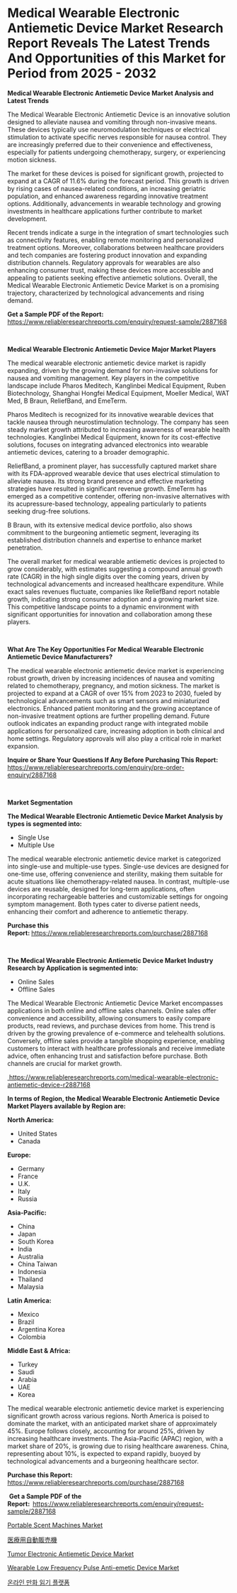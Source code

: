 <p><h1>Medical Wearable Electronic Antiemetic Device Market Research Report Reveals The Latest Trends And Opportunities of this Market for Period from 2025 - 2032</h1></p><p><strong>Medical Wearable Electronic Antiemetic Device Market Analysis and Latest Trends</strong></p>
<p><p>The Medical Wearable Electronic Antiemetic Device is an innovative solution designed to alleviate nausea and vomiting through non-invasive means. These devices typically use neuromodulation techniques or electrical stimulation to activate specific nerves responsible for nausea control. They are increasingly preferred due to their convenience and effectiveness, especially for patients undergoing chemotherapy, surgery, or experiencing motion sickness.</p><p>The market for these devices is poised for significant growth, projected to expand at a CAGR of 11.6% during the forecast period. This growth is driven by rising cases of nausea-related conditions, an increasing geriatric population, and enhanced awareness regarding innovative treatment options. Additionally, advancements in wearable technology and growing investments in healthcare applications further contribute to market development.</p><p>Recent trends indicate a surge in the integration of smart technologies such as connectivity features, enabling remote monitoring and personalized treatment options. Moreover, collaborations between healthcare providers and tech companies are fostering product innovation and expanding distribution channels. Regulatory approvals for wearables are also enhancing consumer trust, making these devices more accessible and appealing to patients seeking effective antiemetic solutions. Overall, the Medical Wearable Electronic Antiemetic Device Market is on a promising trajectory, characterized by technological advancements and rising demand.</p></p>
<p><strong>Get a Sample PDF of the Report:&nbsp;</strong> <a href="https://www.reliableresearchreports.com/enquiry/request-sample/2887168?utm_campaign=123&utm_medium=2&utm_source=Github&utm_content=ia&utm_term=14032025&utm_id=medical-wearable-electronic-antiemetic-device">https://www.reliableresearchreports.com/enquiry/request-sample/2887168</a></p>
<p>&nbsp;</p>
<p><strong>Medical Wearable Electronic Antiemetic Device Major Market Players</strong></p>
<p><p>The medical wearable electronic antiemetic device market is rapidly expanding, driven by the growing demand for non-invasive solutions for nausea and vomiting management. Key players in the competitive landscape include Pharos Meditech, Kanglinbei Medical Equipment, Ruben Biotechnology, Shanghai Hongfei Medical Equipment, Moeller Medical, WAT Med, B Braun, ReliefBand, and EmeTerm.</p><p>Pharos Meditech is recognized for its innovative wearable devices that tackle nausea through neurostimulation technology. The company has seen steady market growth attributed to increasing awareness of wearable health technologies. Kanglinbei Medical Equipment, known for its cost-effective solutions, focuses on integrating advanced electronics into wearable antiemetic devices, catering to a broader demographic.</p><p>ReliefBand, a prominent player, has successfully captured market share with its FDA-approved wearable device that uses electrical stimulation to alleviate nausea. Its strong brand presence and effective marketing strategies have resulted in significant revenue growth. EmeTerm has emerged as a competitive contender, offering non-invasive alternatives with its acupressure-based technology, appealing particularly to patients seeking drug-free solutions.</p><p>B Braun, with its extensive medical device portfolio, also shows commitment to the burgeoning antiemetic segment, leveraging its established distribution channels and expertise to enhance market penetration.</p><p>The overall market for medical wearable antiemetic devices is projected to grow considerably, with estimates suggesting a compound annual growth rate (CAGR) in the high single digits over the coming years, driven by technological advancements and increased healthcare expenditure. While exact sales revenues fluctuate, companies like ReliefBand report notable growth, indicating strong consumer adoption and a growing market size. This competitive landscape points to a dynamic environment with significant opportunities for innovation and collaboration among these players.</p></p>
<p>&nbsp;</p>
<p><strong>What Are The Key Opportunities For Medical Wearable Electronic Antiemetic Device Manufacturers?</strong></p>
<p><p>The medical wearable electronic antiemetic device market is experiencing robust growth, driven by increasing incidences of nausea and vomiting related to chemotherapy, pregnancy, and motion sickness. The market is projected to expand at a CAGR of over 15% from 2023 to 2030, fueled by technological advancements such as smart sensors and miniaturized electronics. Enhanced patient monitoring and the growing acceptance of non-invasive treatment options are further propelling demand. Future outlook indicates an expanding product range with integrated mobile applications for personalized care, increasing adoption in both clinical and home settings. Regulatory approvals will also play a critical role in market expansion.</p></p>
<p><strong>Inquire or Share Your Questions If Any Before Purchasing This Report:</strong> <a href="https://www.reliableresearchreports.com/enquiry/pre-order-enquiry/2887168?utm_campaign=123&utm_medium=2&utm_source=Github&utm_content=ia&utm_term=14032025&utm_id=medical-wearable-electronic-antiemetic-device">https://www.reliableresearchreports.com/enquiry/pre-order-enquiry/2887168</a></p>
<p>&nbsp;</p>
<p><strong>Market Segmentation</strong></p>
<p><strong>The Medical Wearable Electronic Antiemetic Device Market Analysis by types is segmented into:</strong></p>
<p><ul><li>Single Use</li><li>Multiple Use</li></ul></p>
<p><p>The medical wearable electronic antiemetic device market is categorized into single-use and multiple-use types. Single-use devices are designed for one-time use, offering convenience and sterility, making them suitable for acute situations like chemotherapy-related nausea. In contrast, multiple-use devices are reusable, designed for long-term applications, often incorporating rechargeable batteries and customizable settings for ongoing symptom management. Both types cater to diverse patient needs, enhancing their comfort and adherence to antiemetic therapy.</p></p>
<p><strong>Purchase this Report:&nbsp;</strong><a href="https://www.reliableresearchreports.com/purchase/2887168?utm_campaign=123&utm_medium=2&utm_source=Github&utm_content=ia&utm_term=14032025&utm_id=medical-wearable-electronic-antiemetic-device">https://www.reliableresearchreports.com/purchase/2887168</a></p>
<p>&nbsp;</p>
<p><strong>The Medical Wearable Electronic Antiemetic Device Market Industry Research by Application is segmented into:</strong></p>
<p><ul><li>Online Sales</li><li>Offline Sales</li></ul></p>
<p><p>The Medical Wearable Electronic Antiemetic Device Market encompasses applications in both online and offline sales channels. Online sales offer convenience and accessibility, allowing consumers to easily compare products, read reviews, and purchase devices from home. This trend is driven by the growing prevalence of e-commerce and telehealth solutions. Conversely, offline sales provide a tangible shopping experience, enabling customers to interact with healthcare professionals and receive immediate advice, often enhancing trust and satisfaction before purchase. Both channels are crucial for market growth.</p></p>
<p><a href="https://www.reliableresearchreports.com/medical-wearable-electronic-antiemetic-device-r2887168?utm_campaign=123&utm_medium=2&utm_source=Github&utm_content=ia&utm_term=14032025&utm_id=medical-wearable-electronic-antiemetic-device">&nbsp;https://www.reliableresearchreports.com/medical-wearable-electronic-antiemetic-device-r2887168</a></p>
<p><strong>In terms of Region, the Medical Wearable Electronic Antiemetic Device Market Players available by Region are:</strong></p>
<p>
    <p> <strong> North America: </strong>
        <ul>
            <li>United States</li>
            <li>Canada</li>
        </ul>
        </p> 
    <p> <strong> Europe: </strong>
        <ul>
            <li>Germany</li>
            <li>France</li>
            <li>U.K.</li>
            <li>Italy</li>
            <li>Russia</li>
        </ul>
        </p> 
    <p> <strong> Asia-Pacific: </strong>
        <ul>
            <li>China</li>
            <li>Japan</li>
            <li>South Korea</li>
            <li>India</li>
            <li>Australia</li>
            <li>China Taiwan</li>
            <li>Indonesia</li>
            <li>Thailand</li>
            <li>Malaysia</li>
        </ul>
        </p> 
    <p> <strong> Latin America: </strong>
        <ul>
            <li>Mexico</li>
            <li>Brazil</li>
            <li>Argentina Korea</li>
            <li>Colombia</li>
        </ul>
        </p> 
    <p> <strong> Middle East & Africa: </strong>
        <ul>
            <li>Turkey</li>
            <li>Saudi</li>
            <li>Arabia</li>
            <li>UAE</li>
            <li>Korea</li>
        </ul>
    </p>
    </p>
<p><p>The medical wearable electronic antiemetic device market is experiencing significant growth across various regions. North America is poised to dominate the market, with an anticipated market share of approximately 45%. Europe follows closely, accounting for around 25%, driven by increasing healthcare investments. The Asia-Pacific (APAC) region, with a market share of 20%, is growing due to rising healthcare awareness. China, representing about 10%, is expected to expand rapidly, buoyed by technological advancements and a burgeoning healthcare sector.</p></p>
<p><strong>Purchase this Report: </strong><a href="https://www.reliableresearchreports.com/purchase/2887168?utm_campaign=123&utm_medium=2&utm_source=Github&utm_content=ia&utm_term=14032025&utm_id=medical-wearable-electronic-antiemetic-device">https://www.reliableresearchreports.com/purchase/2887168</a></p>
<p>&nbsp;<strong>Get a Sample PDF of the Report:&nbsp;&nbsp;</strong><a href="https://www.reliableresearchreports.com/enquiry/request-sample/2887168?utm_campaign=123&utm_medium=2&utm_source=Github&utm_content=ia&utm_term=14032025&utm_id=medical-wearable-electronic-antiemetic-device">https://www.reliableresearchreports.com/enquiry/request-sample/2887168</a></p>
<p><strong></strong></p>
<p><p><a href="https://github.com/sekohlorik/Market-Research-Report-List-1/blob/main/portable-scent-machines-market.md?utm_campaign=123&utm_medium=2&utm_source=Github&utm_content=ia&utm_term=14032025&utm_id=medical-wearable-electronic-antiemetic-device">Portable Scent Machines Market</a></p><p><a href="https://github.com/mohamedbakry57/Market-Research-Report-List-7/blob/main/804707244098.md?utm_campaign=123&utm_medium=2&utm_source=Github&utm_content=ia&utm_term=14032025&utm_id=medical-wearable-electronic-antiemetic-device">医療用自動販売機</a></p><p><a href="https://github.com/brabolyrah3h/Market-Research-Report-List-1/blob/main/tumor-electronic-antiemetic-device-market.md?utm_campaign=123&utm_medium=2&utm_source=Github&utm_content=ia&utm_term=14032025&utm_id=medical-wearable-electronic-antiemetic-device">Tumor Electronic Antiemetic Device Market</a></p><p><a href="https://github.com/avirsuckra/Market-Research-Report-List-1/blob/main/wearable-low-frequency-pulse-anti-emetic-device-market.md?utm_campaign=123&utm_medium=2&utm_source=Github&utm_content=ia&utm_term=14032025&utm_id=medical-wearable-electronic-antiemetic-device">Wearable Low Frequency Pulse Anti-emetic Device Market</a></p><p><a href="https://github.com/laholand/Market-Research-Report-List-7/blob/main/372699444806.md?utm_campaign=123&utm_medium=2&utm_source=Github&utm_content=ia&utm_term=14032025&utm_id=medical-wearable-electronic-antiemetic-device">온라인 만화 읽기 플랫폼</a></p></p>